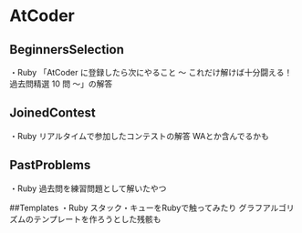 # AtCoder
## BeginnersSelection
・Ruby
「AtCoder に登録したら次にやること ～ これだけ解けば十分闘える！過去問精選 10 問 ～」の解答


## JoinedContest
・Ruby
リアルタイムで参加したコンテストの解答
WAとか含んでるかも


## PastProblems
・Ruby
過去問を練習問題として解いたやつ


##Templates
・Ruby
スタック・キューをRubyで触ってみたり
グラフアルゴリズムのテンプレートを作ろうとした残骸も